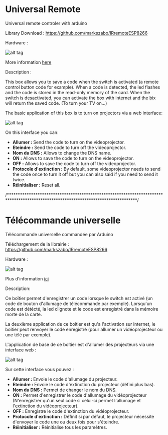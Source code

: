 # Universal Remote
Universal remote controler with arduino

Library Download : https://github.com/markszabo/IRremoteESP8266

Hardware : 

![alt tag](https://user-images.githubusercontent.com/39366401/40787534-2884d036-64ee-11e8-9586-2d007c10d1d0.jpg)

More information [here](https://github.com/AGoubs/Projet-Stage/blob/master/Doc/README.md)

Description : 

This box allows you to save a code when the switch is activated (a remote control button code for example). When a code is detected, the              led flashes and the code is stored in the read-only memory of the card.
When the switch is desactivated, you can activate the box with internet and the bix will return the saved code. (To turn your TV on...)

The basic application of this box is to turn on projectors via a web interface:

![alt tag](https://user-images.githubusercontent.com/39366401/41417965-0b011036-6fef-11e8-9a5a-fc6e6193c0bf.png)

On this interface you can:
- **Allumer :** Send the code to turn on the videoprojector.
- **Eteindre :** Send the code to turn off the videoprojector.
- **Nom du DNS :** Allows to change the DNS name.
- **ON :** Allows to save the code to turn on the videoprojector.
- **OFF :** Allows to save the code to turn off the videoprojector.
- **Protocole d'extinction :** By default, some videoprojector needs to send the code once to turn it off but you can also said if you need to send it twice.
- **Réinitialiser :** Reset all.

/***********************************************************************************************************************************/
# Télécommande universelle

Télécommande universelle commandée par Arduino

Téléchargement de la librairie : https://github.com/markszabo/IRremoteESP8266

Hardware : 

![alt tag](https://user-images.githubusercontent.com/39366401/40787534-2884d036-64ee-11e8-9586-2d007c10d1d0.jpg)

Plus d'information [ici](https://github.com/AGoubs/Projet-Stage/blob/master/Doc/README.md)

Description:

Ce boîtier permet d'enregistrer un code lorsque le switch est activé (un code de bouton d'allumage de télécommande par exemple).
Lorsqu'un code est détécté, la led clignote et le code est enregistré dans la mémoire morte de la carte.

La deuxième application de ce boitier est qu'a l'activation sur internet, le boitier peut renvoyer le code enregistré (pour allumer un vidéoprojecteur ou une télé par exemple).


L'application de base de ce boîtier est d'allumer des projecteurs via une interface web :

![alt tag](https://user-images.githubusercontent.com/39366401/41417965-0b011036-6fef-11e8-9a5a-fc6e6193c0bf.png)

Sur cette interface vous pouvez :
- **Allumer :** Envoie le code d'allumage du projecteur.
- **Eteindre :** Envoie le code d'extinction du projecteur (défini plus bas).
- **Nom du DNS :** Permet de changer le nom du DNS.
- **ON :** Permet d'enregistrer le code d'allumage du vidéoprojecteur (N'enregistrer qu'un seul code si celui-ci permet l'allumage et l'extinction du vidéoprojecteur).
- **OFF :** Enregistre le code d'extinction du vidéoprojecteur.
- **Protocole d'extinction :** Définit si par défaut, le projecteur nécessite d'envoyer le code une ou deux fois pour s'éteindre.
- **Réinitialiser :** Réinitialise tous les paramètres.

